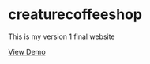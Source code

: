 # creaturecoffeeshop
This is my version 1 final website 

[View Demo](https://leighnalariosa.github.io/creaturecoffeeshop)